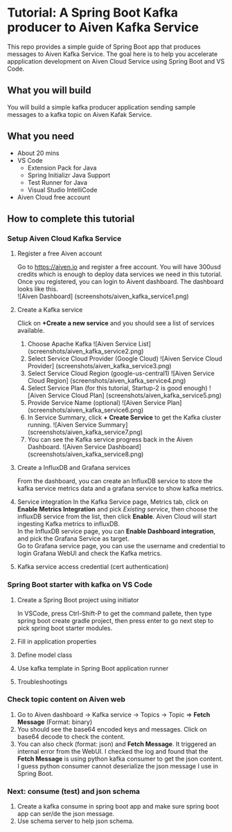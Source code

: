 # Tutorial: A Spring Boot Kafka producer to Aiven Kafka Service

This repo provides a simple guide of Spring Boot app that produces messages to Aiven Kafka Service.  The goal here is to help you accelerate appplication development on Aiven Cloud Service using Spring Boot and VS Code.

## What you will build

You will build a simple kafka producer application sending sample messages to a kafka topic on Aiven Kafak Service. 

## What you need

- About 20 mins
- VS Code
  - Extension Pack for Java
  - Spring Initializr Java Support
  - Test Runner for Java
  - Visual Studio IntelliCode
- Aiven Cloud free account

## How to complete this tutorial

### Setup Aiven Cloud Kafka Service
1. Register a free Aiven account

   Go to https://aiven.io and register a free account. You will have 300usd credits which is enough to deploy data services we need in this tutorial. Once you registered, you can login to Aivent dashboard. The dashboard looks like this.</br>
   ![Aiven Dashboard] (screenshots/aiven_kafka_service1.png)
2. Create a Kafka service

   Click on **+Create a new service** and you should see a list of services available.</br>
   1. Choose Apache Kafka
      ![Aiven Service List] (screenshots/aiven_kafka_service2.png)
   2. Select Service Cloud Provider (Google Cloud)
      ![Aiven Service Cloud Provider] (screenshots/aiven_kafka_service3.png)
   3. Select Service Cloud Region (google-us-central1)
      ![Aiven Service Cloud Region] (screenshots/aiven_kafka_service4.png)
   4. Select Service Plan (for this tutorial, Startup-2 is good enough)
      ![Aiven Service Cloud Plan] (screenshots/aiven_kafka_service5.png)
   5. Provide Service Name (optional)
      ![Aiven Service Plan] (screenshots/aiven_kafka_service6.png)
   6. In Service Summary, click **+ Create Service** to get the Kafka cluster running.
      ![Aiven Service Summary] (screenshots/aiven_kafka_service7.png)
   7. You can see the Kafka service progress back in the Aiven Dashboard.
      ![Aiven Service Dashboard] (screenshots/aiven_kafka_service8.png)
3. Create a InfluxDB and Grafana services
   
   From the dashboard, you can create an InfluxDB service to store the kafka service metrics data and a grafana service to show kafka metrics.
   
4. Service integration
   In the Kafka Service page, Metrics tab, click on **Enable Metrics Integration** and pick *Existing service*, then choose the influxDB service from the list, then click **Enable**.  Aiven Cloud will start ingesting Kafka metrics to influxDB. </br>
   In the InfluxDB service page, you can **Enable Dashboard integration**, and pick the Grafana Service as target. </br>
   Go to Grafana service page, you can use the username and credential to login Grafana WebUI and check the Kafka metrics. </br>

5. Kafka service access credential (cert authentication)
   
### Spring Boot starter with kafka on VS Code

1. Create a Spring Boot project using initiator
   
   In VSCode, press Ctrl-Shift-P to get the command pallete, then type spring boot create gradle project, then press enter to go next step to pick spring boot starter modules. </br>
2. Fill in application properties
   

3. Define model class

4. Use kafka template in Spring Boot application runner

5. Troubleshootings

### Check topic content on Aiven web

1. Go to Aiven dashboard -> Kafka service -> Topics -> Topic => **Fetch Message** (Format: binary)
2. You should see the base64 encoded keys and messages. Click on base64 decode to check the content.
3. You can also check (format: json) and **Fetch Message**. It triggered an internal error from the WebUI. I checked the log and found that the **Fetch Message** is using python kafka consumer to get the json content. I guess python consumer cannot deserialize the json message I use in Spring Boot.
### Next: consume (test) and json schema

1. Create a kafka consume in spring boot app and make sure spring boot app can ser/de the json message.
2. Use schema server to help json schema.
